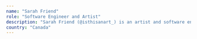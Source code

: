```yaml
---
name: "Sarah Friend"
role: "Software Engineer and Artist"
description: "Sarah Friend (@isthisanart_) is an artist and software engineer working with Ethereum for almost three years now. When not doing that, she creates games and other interactive experiences. Her practice investigates murky dichotomies - like those between privacy and transparency, centralization and decentralization, and the environment and technology - with playfulness and absurdist humour. She is a proud Recurse Center alum, and has presented at Transmediale in Berlin, Ethereal Summit in NYC, and NorthSec in Montreal.  She was recently chosen as one of Canada's 30 under 30 developers, is one of the organizers of Our Networks, a conference on all aspects of the distributed web in Toronto."
country: "Canada"
---
```

